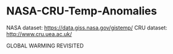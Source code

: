 # NASA-CRU-Temp-Anomalies
NASA dataset: https://data.giss.nasa.gov/gistemp/
CRU dataset: http://www.cru.uea.ac.uk/

GLOBAL WARMING REVISITED
